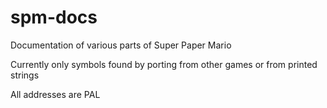 # spm-docs
Documentation of various parts of Super Paper Mario

Currently only symbols found by porting from other games or from printed strings

All addresses are PAL
